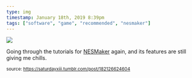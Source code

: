 ```yaml
---
type: img
timestamp: January 18th, 2019 8:39pm
tags: ["software", "game", "recommended", "nesmaker"]
---
```

<img src="https://saturdayxiii.github.io/media/182126624604.gif"/>

Going through the tutorials for <a href="http://www.thenew8bitheroes.com" target="_blank">NESMaker</a> again, and its features are still giving me chills.
 
      
      
  
<small>source: https://saturdayxiii.tumblr.com/post/182126624604</small>